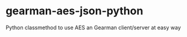 gearman-aes-json-python
=======================

Python classmethod to use AES an Gearman client/server at easy way